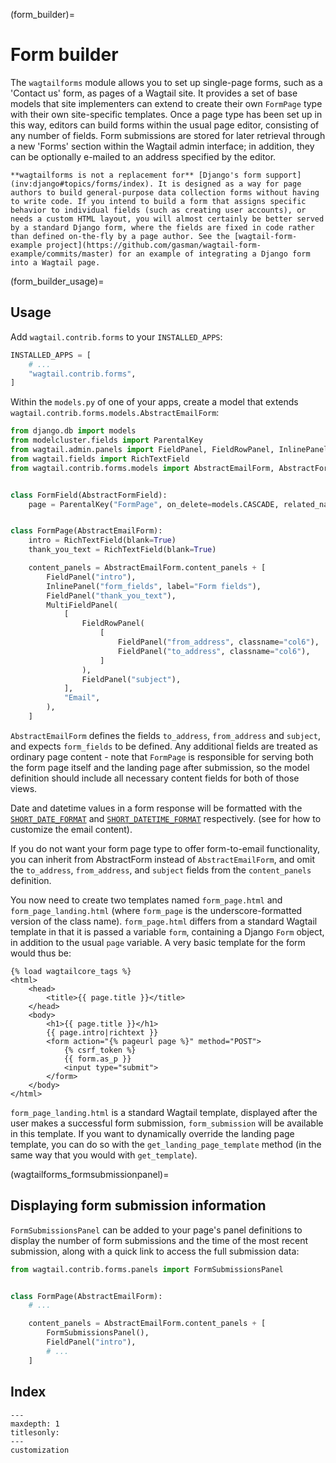 (form_builder)=

# Form builder

The `wagtailforms` module allows you to set up single-page forms, such as a 'Contact us' form, as pages of a Wagtail site. It provides a set of base models that site implementers can extend to create their own `FormPage` type with their own site-specific templates. Once a page type has been set up in this way, editors can build forms within the usual page editor, consisting of any number of fields. Form submissions are stored for later retrieval through a new 'Forms' section within the Wagtail admin interface; in addition, they can be optionally e-mailed to an address specified by the editor.

```{note}
**wagtailforms is not a replacement for** [Django's form support](inv:django#topics/forms/index). It is designed as a way for page authors to build general-purpose data collection forms without having to write code. If you intend to build a form that assigns specific behavior to individual fields (such as creating user accounts), or needs a custom HTML layout, you will almost certainly be better served by a standard Django form, where the fields are fixed in code rather than defined on-the-fly by a page author. See the [wagtail-form-example project](https://github.com/gasman/wagtail-form-example/commits/master) for an example of integrating a Django form into a Wagtail page.
```

(form_builder_usage)=

## Usage

Add `wagtail.contrib.forms` to your `INSTALLED_APPS`:

```python
INSTALLED_APPS = [
    # ...
    "wagtail.contrib.forms",
]
```

Within the `models.py` of one of your apps, create a model that extends `wagtail.contrib.forms.models.AbstractEmailForm`:

```python
from django.db import models
from modelcluster.fields import ParentalKey
from wagtail.admin.panels import FieldPanel, FieldRowPanel, InlinePanel, MultiFieldPanel
from wagtail.fields import RichTextField
from wagtail.contrib.forms.models import AbstractEmailForm, AbstractFormField


class FormField(AbstractFormField):
    page = ParentalKey("FormPage", on_delete=models.CASCADE, related_name="form_fields")


class FormPage(AbstractEmailForm):
    intro = RichTextField(blank=True)
    thank_you_text = RichTextField(blank=True)

    content_panels = AbstractEmailForm.content_panels + [
        FieldPanel("intro"),
        InlinePanel("form_fields", label="Form fields"),
        FieldPanel("thank_you_text"),
        MultiFieldPanel(
            [
                FieldRowPanel(
                    [
                        FieldPanel("from_address", classname="col6"),
                        FieldPanel("to_address", classname="col6"),
                    ]
                ),
                FieldPanel("subject"),
            ],
            "Email",
        ),
    ]
```

`AbstractEmailForm` defines the fields `to_address`, `from_address` and `subject`, and expects `form_fields` to be defined. Any additional fields are treated as ordinary page content - note that `FormPage` is responsible for serving both the form page itself and the landing page after submission, so the model definition should include all necessary content fields for both of those views.

Date and datetime values in a form response will be formatted with the [`SHORT_DATE_FORMAT`](inv:django#SHORT_DATE_FORMAT) and [`SHORT_DATETIME_FORMAT`](inv:django#SHORT_DATETIME_FORMAT) respectively. (see [](form_builder_render_email) for how to customize the email content).

If you do not want your form page type to offer form-to-email functionality, you can inherit from AbstractForm instead of `AbstractEmailForm`, and omit the `to_address`, `from_address`, and `subject` fields from the `content_panels` definition.

You now need to create two templates named `form_page.html` and `form_page_landing.html` (where `form_page` is the underscore-formatted version of the class name). `form_page.html` differs from a standard Wagtail template in that it is passed a variable `form`, containing a Django `Form` object, in addition to the usual `page` variable. A very basic template for the form would thus be:

```html+django
{% load wagtailcore_tags %}
<html>
    <head>
        <title>{{ page.title }}</title>
    </head>
    <body>
        <h1>{{ page.title }}</h1>
        {{ page.intro|richtext }}
        <form action="{% pageurl page %}" method="POST">
            {% csrf_token %}
            {{ form.as_p }}
            <input type="submit">
        </form>
    </body>
</html>
```

`form_page_landing.html` is a standard Wagtail template, displayed after the user makes a successful form submission, `form_submission` will be available in this template. If you want to dynamically override the landing page template, you can do so with the `get_landing_page_template` method (in the same way that you would with `get_template`).

(wagtailforms_formsubmissionpanel)=

## Displaying form submission information

`FormSubmissionsPanel` can be added to your page's panel definitions to display the number of form submissions and the time of the most recent submission, along with a quick link to access the full submission data:

```python
from wagtail.contrib.forms.panels import FormSubmissionsPanel


class FormPage(AbstractEmailForm):
    # ...

    content_panels = AbstractEmailForm.content_panels + [
        FormSubmissionsPanel(),
        FieldPanel("intro"),
        # ...
    ]
```

## Index

```{toctree}
---
maxdepth: 1
titlesonly:
---
customization
```
